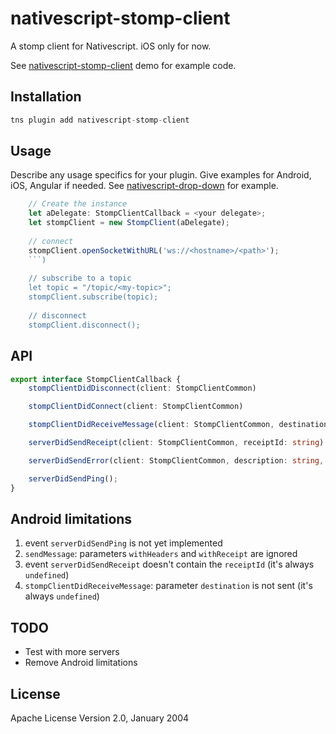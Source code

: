 # nativescript-stomp-client

A stomp client for Nativescript. iOS only for now.

See [nativescript-stomp-client](https://github.com/demetrio812/nativescript-stomp-client) demo for example code.

## Installation

```javascript
tns plugin add nativescript-stomp-client
```

## Usage 

Describe any usage specifics for your plugin. Give examples for Android, iOS, Angular if needed. See [nativescript-drop-down](https://www.npmjs.com/package/nativescript-drop-down) for example.
	
```typescript
	// Create the instance
	let aDelegate: StompClientCallback = <your delegate>;
    let stompClient = new StompClient(aDelegate);
    
	// connect
	stompClient.openSocketWithURL('ws://<hostname>/<path>'); 
    ```)
    
	// subscribe to a topic
	let topic = "/topic/<my-topic>";
    stompClient.subscribe(topic);
    
	// disconnect
	stompClient.disconnect();
```

## API

```typescript
export interface StompClientCallback {
    stompClientDidDisconnect(client: StompClientCommon)

    stompClientDidConnect(client: StompClientCommon)

    stompClientDidReceiveMessage(client: StompClientCommon, destination: string, jsonBody: string)

    serverDidSendReceipt(client: StompClientCommon, receiptId: string)

    serverDidSendError(client: StompClientCommon, description: string, message: string)

    serverDidSendPing();
}
```

## Android limitations
1. event `serverDidSendPing` is not yet implemented
2. `sendMessage`: parameters `withHeaders` and `withReceipt` are ignored
3. event `serverDidSendReceipt` doesn't contain the `receiptId` (it's always `undefined`)
4. `stompClientDidReceiveMessage`: parameter `destination` is not sent (it's always `undefined`)


## TODO

* Test with more servers
* Remove Android limitations
    
## License

Apache License Version 2.0, January 2004
